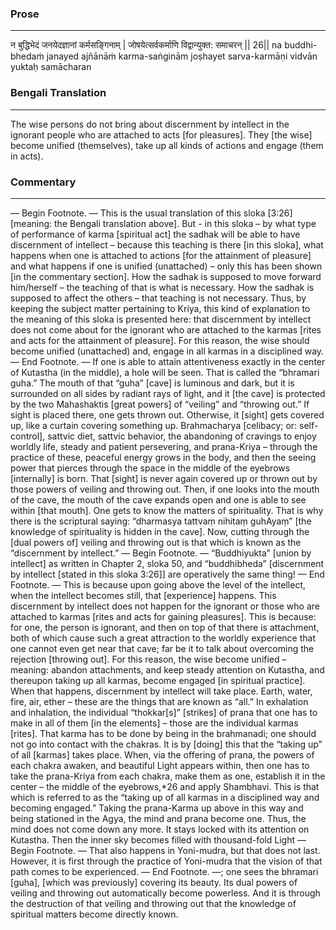 ### Prose 
 --- 
न बुद्धिभेदं जनयेदज्ञानां कर्मसङ्गिनाम् |
जोषयेत्सर्वकर्माणि विद्वान्युक्त: समाचरन् || 26||
na buddhi-bhedaṁ janayed ajñānāṁ karma-saṅginām
joṣhayet sarva-karmāṇi vidvān yuktaḥ samācharan

### Bengali Translation 
 --- 
The wise persons do not bring about discernment by intellect in the ignorant people who are attached to acts [for pleasures]. They [the wise] become unified (themselves), take up all kinds of actions and engage (them in acts).

### Commentary 
 --- 
— Begin Footnote. — This is the usual translation of this sloka [3:26] [meaning: the Bengali translation above]. But  - in this sloka – by what type of performance of karma [spiritual act] the sadhak will be able to have discernment of intellect – because this teaching is there [in this sloka], what happens when one is attached to actions [for the attainment of pleasure] and what happens if one is unified (unattached) – only this has been shown [in the commentary section]. How the sadhak is supposed to move forward him/herself – the teaching of that is what is necessary. How the sadhak is supposed to affect the others – that teaching is not necessary. Thus, by keeping the subject matter pertaining to Kriya, this kind of explanation to the meaning of this sloka is presented here: that discernment by intellect does not come about for the ignorant who are attached to the karmas [rites and acts for the attainment of pleasure]. For this reason, the wise should become unified (unattached) and, engage in all karmas in a disciplined way. — End Footnote. — If one is able to attain attentiveness exactly in the center of Kutastha (in the middle), a hole will be seen. That is called the “bhramari guha.” The mouth of that “guha” [cave] is luminous and dark, but it is surrounded on all sides by radiant rays of light, and it [the cave] is protected by the two Mahashaktis [great powers] of “veiling” and “throwing out.” If sight is placed there, one gets thrown out. Otherwise, it [sight] gets covered up, like a curtain covering something up. Brahmacharya [celibacy; or: self-control], sattvic diet, sattvic behavior, the abandoning of cravings to enjoy worldly life, steady and patient persevering, and prana-Kriya – through the practice of these, peaceful energy grows in the body, and then the seeing power that pierces through the space in the middle of the eyebrows [internally] is born. That [sight] is never again covered up or thrown out by those powers of veiling and throwing out. Then, if one looks into the mouth of the cave, the mouth of the cave expands open and one is able to see within [that mouth]. One gets to know the matters of spirituality. That is why there is the scriptural saying: “dharmasya tattvaṃ nihitaṃ guhAyaṃ” [the knowledge of spirituality is hidden in the cave]. Now, cutting through the [dual powers of] veiling and throwing out is that which is known as the “discernment by intellect.” — Begin Footnote. — “Buddhiyukta” [union by intellect] as written in Chapter 2, sloka 50, and “buddhibheda” [discernment by intellect [stated in this sloka 3:26]] are operatively the same thing! — End Footnote. — This is because upon going above the level of the intellect, when the intellect becomes still, that [experience] happens. This discernment by intellect does not happen for the ignorant or those who are attached to karmas [rites and acts for gaining pleasures]. This is because: for one, the person is ignorant, and then on top of that there is attachment, both of which cause such a great attraction to the worldly experience that one cannot even get near that cave; far be it to talk about overcoming the rejection [throwing out]. For this reason, the wise become unified – meaning: abandon attachments, and keep steady attention on Kutastha, and thereupon taking up all karmas, become engaged [in spiritual practice]. When that happens, discernment by intellect will take place. Earth, water, fire, air, ether – these are the things that are known as “all.” In exhalation and inhalation, the individual “thokkar[s]” [strikes] of prana that one has to make in all of them [in the elements] – those are the individual karmas [rites]. That karma has to be done by being in the brahmanadi; one should not go into contact with the chakras. It is by [doing] this that the “taking up” of all [karmas] takes place. When, via the offering of prana, the powers of each chakra awaken, and beautiful Light appears within, then one has to take the prana-Kriya from each chakra, make them as one, establish it in the center – the middle of the eyebrows,*26 and apply Shambhavi. This is that which is referred to as the “taking up of all karmas in a disciplined way and becoming engaged.” Taking the prana-Karma up above in this way and being stationed in the Agya, the mind and prana become one. Thus, the mind does not come down any more. It stays locked with its attention on Kutastha. Then the inner sky becomes filled with thousand-fold Light — Begin Footnote. — That also happens in Yoni-mudra, but that does not last. However, it is first through the practice of Yoni-mudra that the vision of that path comes to be experienced. — End Footnote. —; one sees the bhramari [guha], [which was previously] covering its beauty. Its dual powers of veiling and throwing out automatically become powerless. And it is through the destruction of that veiling and throwing out that the knowledge of spiritual matters become directly known.